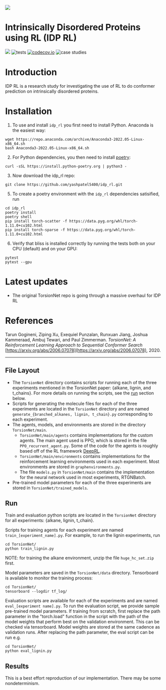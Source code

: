 ![](https://raw.githubusercontent.com/deepmind/alphafold/main/imgs/header.jpg)

Intrinsically Disordered Proteins using RL (IDP RL)
========================================
[![](https://img.shields.io/badge/docs-master-blue.svg)](https://prob-ml.github.io/bliss/)
![tests](https://github.com/prob-ml/bliss/workflows/tests/badge.svg)
[![codecov.io](https://codecov.io/gh/prob-ml/bliss/branch/master/graphs/badge.svg?branch=master&token=Jgzv0gn3rA)](http://codecov.io/github/prob-ml/bliss?branch=master)
![case studies](https://github.com/prob-ml/bliss/actions/workflows/case_studies.yml/badge.svg)

# Introduction

IDP RL is a research study for investigating the use of RL to do conformer prediction on intrinsically disordered
proteins. 

# Installation

1. To use and install `idp_rl` you first need to install Python. Anaconda is the easiest way:
```
wget https://repo.anaconda.com/archive/Anaconda3-2022.05-Linux-x86_64.sh
bash Anaconda3-2022.05-Linux-x86_64.sh
```

2. For Python dependencies, you then need to install [poetry](https://python-poetry.org/docs/):
```
curl -sSL https://install.python-poetry.org | python3 -
```

3. Now download the idp_rl repo:
```
git clone https://github.com/yashpatel5400/idp_rl.git
```

5. To create a poetry environment with the `idp_rl` dependencies satisified, run
```
cd idp_rl
poetry install
poetry shell
pip install torch-scatter -f https://data.pyg.org/whl/torch-1.11.0+cu102.html
pip install torch-sparse -f https://data.pyg.org/whl/torch-1.11.0+cu102.html
```

6. Verify that bliss is installed correctly by running the tests both on your CPU (default) and on your GPU:
```
pytest
pytest --gpu
```

# Latest updates
- The original TorsionNet repo is going through a massive overhaul for IDP RL


# References

Tarun Gogineni, Ziping Xu, Exequiel Punzalan, Runxuan Jiang, Joshua Kammeraad, Ambuj Tewari, and Paul Zimmerman. *TorsionNet: A Reinforcement Learning Approach to Sequential Conformer Search* [https://arxiv.org/abs/2006.07078](https://arxiv.org/abs/2006.07078), 2020.

---

## File Layout

* The `TorsionNet` directory contains scripts for running each of the three experiments mentioned in the TorsionNet paper: {alkane, lignin, and t_chains}. For more details on running the scripts, see the [run](##Run) section below.
* Scripts for generating the molecule files for each of the three experiments are located in the `TorsionNet` directory and are named `generate_{branched_alkanes, lignin, t_chain}.py` corresponding to each experiment.
* The agents, models, and environments are stored in the directory `TorsionNet/main`.
    * `TorsionNet/main/agents` contains implementations for the custom agents. The main agent used is PPO, which is stored in the file `PPO_recurrent_agent.py`. Some of the code for the agents is roughly based off of the RL framework [DeepRL](https://github.com/ShangtongZhang/DeepRL).
    * `TorsionNet/main/environments` contains implementations for the reinforcement learning environments used in each experiment. Most environments are stored in `graphenvironments.py`.
    * The file `models.py` in `TorsionNet/main` contains the implementation for the neural network used in most experiments, RTGNBatch.
* Pre-trained model parameters for each of the three experiments are stored in `TorsionNet/trained_models`.

## Run

Train and evaluation python scripts are located in the `TorsionNet` directory for all experiments: {alkane, lignin, t_chain}.

Scripts for training agents for each experiment are named `train_[experiment_name].py`. For example, to run the lignin experiments, run
 ```
 cd TorsionNet/
 python train_lignin.py
 ```
NOTE: for training the alkane environment, unzip the file `huge_hc_set.zip` first.

Model parameters are saved in the `TorsionNet/data` directory. Tensorboard is available to monitor the training process:
```
cd TorsionNet/
tensorboard --logdir tf_log/
```

Evaluation scripts are available for each of the experiments and are named `eval_[experiment name].py`. To run the evaluation script, we provide sample pre-trained model parameters. If training from scratch, first replace the path parameter in the "torch.load" function in the script with the path of the model weights that perform best on the validation environment. This can be checked via tensorboard. Model weights are stored at the same cadence as validation runs. After replacing the path parameter, the eval script can be run e.g.
```
cd TorsionNet/
python eval_lignin.py
```

## Results

This is a best effort reproduction of our implementation. There may be some nondeterminism.
